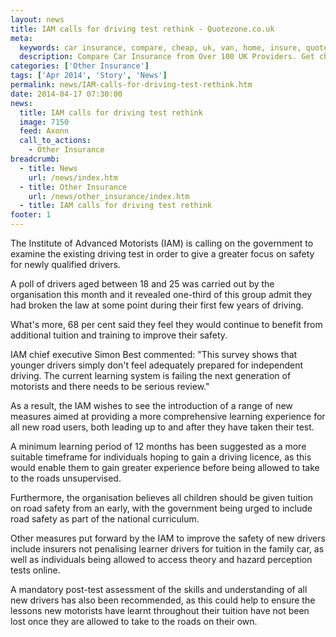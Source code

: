 ```yaml
---
layout: news
title: IAM calls for driving test rethink - Quotezone.co.uk
meta:
  keywords: car insurance, compare, cheap, uk, van, home, insure, quotes, online, comparison, bike, loans, life
  description: Compare Car Insurance from Over 100 UK Providers. Get cheap quotes online now using our fast, free, secure comparison site
categories: ['Other Insurance']
tags: ['Apr 2014', 'Story', 'News']
permalink: news/IAM-calls-for-driving-test-rethink.htm
date: 2014-04-17 07:30:00
news:
  title: IAM calls for driving test rethink
  image: 7150
  feed: Axonn
  call_to_actions:
    - Other Insurance
breadcrumb:
  - title: News
    url: /news/index.htm
  - title: Other Insurance
    url: /news/other_insurance/index.htm
  - title: IAM calls for driving test rethink
footer: 1
---
```


The Institute of Advanced Motorists (IAM) is calling on the government to examine the existing driving test in order to give a greater focus on safety for newly qualified drivers.

A poll of drivers aged between 18 and 25 was carried out by the organisation this month and it revealed one-third of this group admit they had broken the law at some point during their first few years of driving.

What&#39;s more, 68 per cent said they feel they would continue to benefit from additional tuition and training to improve their safety.

IAM chief executive Simon Best commented:&nbsp;&quot;This survey shows that younger drivers simply don&#39;t feel adequately prepared for independent driving.&nbsp;The current learning system is failing the next generation of motorists and there needs to be serious review.&quot;

As a result, the IAM wishes to see the introduction of a range of new measures aimed at providing a more comprehensive learning experience for all new road users, both leading up to and after they have taken their test.

A minimum learning period of 12 months has been suggested as a more suitable timeframe for individuals hoping to gain a driving licence, as this would enable them to gain greater experience before being allowed to take to the roads unsupervised.

Furthermore, the organisation believes all children should be given tuition on road safety from an early, with the government being urged to include road safety as part of the national curriculum.

Other measures put forward by the IAM to improve the safety of new drivers include insurers not penalising learner drivers for tuition in the family car, as well as individuals being allowed to access theory and hazard perception tests online.

A mandatory post-test assessment of the skills and understanding of all new drivers has also been recommended, as this could help to ensure the lessons new motorists have learnt throughout their tuition have not been lost once they are allowed to take to the roads on their own.
